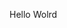 Hello Wolrd









































































































































































































































































































































































































































































































































































































































































































































